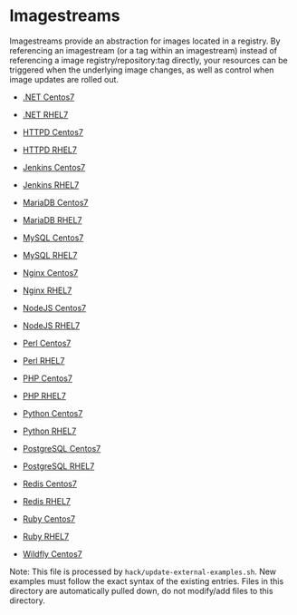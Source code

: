 Imagestreams
===========

Imagestreams provide an abstraction for images located in a registry.  By referencing an imagestream (or a tag within an imagestream) instead
of referencing a image registry/repository:tag directly, your resources can be triggered when the underlying image changes, as well as control
when image updates are rolled out.

* [.NET Centos7](https://raw.githubusercontent.com/openshift/library/master/community/dotnet/imagestreams/dotnet-centos.json)
* [.NET RHEL7](https://raw.githubusercontent.com/openshift/library/master/official/dotnet/imagestreams/dotnet-rhel.json)

* [HTTPD Centos7](https://raw.githubusercontent.com/openshift/library/master/community/httpd/imagestreams/httpd-centos.json)
* [HTTPD RHEL7](https://raw.githubusercontent.com/openshift/library/master/official/httpd/imagestreams/httpd-rhel.json)

* [Jenkins Centos7](https://raw.githubusercontent.com/openshift/library/master/community/jenkins/imagestreams/jenkins-centos.json)
* [Jenkins RHEL7](https://raw.githubusercontent.com/openshift/library/master/official/jenkins/imagestreams/jenkins-rhel.json)

* [MariaDB Centos7](https://raw.githubusercontent.com/openshift/library/master/community/mariadb/imagestreams/mariadb-centos.json)
* [MariaDB RHEL7](https://raw.githubusercontent.com/openshift/library/master/official/mariadb/imagestreams/mariadb-rhel.json)

* [MySQL Centos7](https://raw.githubusercontent.com/openshift/library/master/community/mysql/imagestreams/mysql-centos.json)
* [MySQL RHEL7](https://raw.githubusercontent.com/openshift/library/master/official/mysql/imagestreams/mysql-rhel.json)

* [Nginx Centos7](https://raw.githubusercontent.com/openshift/library/master/community/nginx/imagestreams/nginx-centos.json)
* [Nginx RHEL7](https://raw.githubusercontent.com/openshift/library/master/official/nginx/imagestreams/nginx-rhel.json)

* [NodeJS Centos7](https://raw.githubusercontent.com/openshift/library/master/community/nodejs/imagestreams/nodejs-centos.json)
* [NodeJS RHEL7](https://raw.githubusercontent.com/openshift/library/master/official/nodejs/imagestreams/nodejs-rhel.json)

* [Perl Centos7](https://raw.githubusercontent.com/openshift/library/master/community/perl/imagestreams/perl-centos.json)
* [Perl RHEL7](https://raw.githubusercontent.com/openshift/library/master/official/perl/imagestreams/perl-rhel.json)

* [PHP Centos7](https://raw.githubusercontent.com/openshift/library/master/community/php/imagestreams/php-centos.json)
* [PHP RHEL7](https://raw.githubusercontent.com/openshift/library/master/official/php/imagestreams/php-rhel.json)

* [Python Centos7](https://raw.githubusercontent.com/openshift/library/master/community/python/imagestreams/python-centos.json)
* [Python RHEL7](https://raw.githubusercontent.com/openshift/library/master/official/python/imagestreams/python-rhel.json)

* [PostgreSQL Centos7](https://raw.githubusercontent.com/openshift/library/master/community/postgresql/imagestreams/postgresql-centos.json)
* [PostgreSQL RHEL7](https://raw.githubusercontent.com/openshift/library/master/official/postgresql/imagestreams/postgresql-rhel.json)

* [Redis Centos7](https://raw.githubusercontent.com/openshift/library/master/community/redis/imagestreams/redis-centos.json)
* [Redis RHEL7](https://raw.githubusercontent.com/openshift/library/master/official/redis/imagestreams/redis-rhel.json)

* [Ruby Centos7](https://raw.githubusercontent.com/openshift/library/master/community/ruby/imagestreams/ruby-centos.json)
* [Ruby RHEL7](https://raw.githubusercontent.com/openshift/library/master/official/ruby/imagestreams/ruby-rhel.json)

* [Wildfly Centos7](https://raw.githubusercontent.com/openshift/library/master/community/wildfly/imagestreams/wildfly-centos7.json)


Note: This file is processed by `hack/update-external-examples.sh`. New examples
must follow the exact syntax of the existing entries. Files in this directory
are automatically pulled down, do not modify/add files to this directory.
